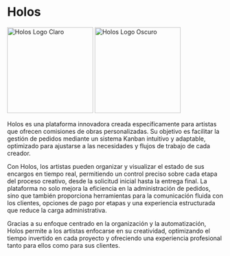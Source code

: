 # Holos

<img class="logo-light" src="/img/logo.png" alt="Holos Logo Claro" width="200" />
<img class="logo-dark" src="/img/logodark.png" alt="Holos Logo Oscuro" width="200" />


Holos es una plataforma innovadora creada específicamente para artistas que ofrecen comisiones de obras personalizadas. Su objetivo es facilitar la gestión de pedidos mediante un sistema Kanban intuitivo y adaptable, optimizado para ajustarse a las necesidades y flujos de trabajo de cada creador.  

Con Holos, los artistas pueden organizar y visualizar el estado de sus encargos en tiempo real, permitiendo un control preciso sobre cada etapa del proceso creativo, desde la solicitud inicial hasta la entrega final. La plataforma no solo mejora la eficiencia en la administración de pedidos, sino que también proporciona herramientas para la comunicación fluida con los clientes, opciones de pago por etapas y una experiencia estructurada que reduce la carga administrativa.  

Gracias a su enfoque centrado en la organización y la automatización, Holos permite a los artistas enfocarse en su creatividad, optimizando el tiempo invertido en cada proyecto y ofreciendo una experiencia profesional tanto para ellos como para sus clientes.